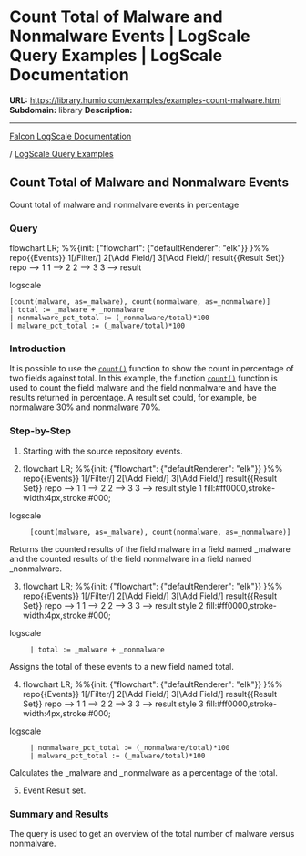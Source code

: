 # Count Total of Malware and Nonmalware Events | LogScale Query Examples | LogScale Documentation

**URL:** https://library.humio.com/examples/examples-count-malware.html
**Subdomain:** library
**Description:** 

---

[Falcon LogScale Documentation](https://library.humio.com)

/ [LogScale Query Examples](examples.html)

## Count Total of Malware and Nonmalware Events

Count total of malware and nonmalvare events in percentage 

### Query

flowchart LR; %%{init: {"flowchart": {"defaultRenderer": "elk"}} }%% repo{{Events}} 1[/Filter/] 2[\Add Field/] 3[\Add Field/] result{{Result Set}} repo --> 1 1 --> 2 2 --> 3 3 --> result

logscale
    
    
    [count(malware, as=_malware), count(nonmalware, as=_nonmalware)]
    | total := _malware + _nonmalware
    | nonmalware_pct_total := (_nonmalware/total)*100
    | malware_pct_total := (_malware/total)*100

### Introduction

It is possible to use the [`count()`](https://library.humio.com/data-analysis/functions-count.html) function to show the count in percentage of two fields against total. In this example, the function [`count()`](https://library.humio.com/data-analysis/functions-count.html) function is used to count the field malware and the field nonmalware and have the results returned in percentage. A result set could, for example, be normalware 30% and nonmalware 70%. 

### Step-by-Step

  1. Starting with the source repository events.

  2. flowchart LR; %%{init: {"flowchart": {"defaultRenderer": "elk"}} }%% repo{{Events}} 1[/Filter/] 2[\Add Field/] 3[\Add Field/] result{{Result Set}} repo --> 1 1 --> 2 2 --> 3 3 --> result style 1 fill:#ff0000,stroke-width:4px,stroke:#000;

logscale
         
         [count(malware, as=_malware), count(nonmalware, as=_nonmalware)]

Returns the counted results of the field malware in a field named _malware and the counted results of the field nonmalware in a field named _nonmalware. 

  3. flowchart LR; %%{init: {"flowchart": {"defaultRenderer": "elk"}} }%% repo{{Events}} 1[/Filter/] 2[\Add Field/] 3[\Add Field/] result{{Result Set}} repo --> 1 1 --> 2 2 --> 3 3 --> result style 2 fill:#ff0000,stroke-width:4px,stroke:#000;

logscale
         
         | total := _malware + _nonmalware

Assigns the total of these events to a new field named total. 

  4. flowchart LR; %%{init: {"flowchart": {"defaultRenderer": "elk"}} }%% repo{{Events}} 1[/Filter/] 2[\Add Field/] 3[\Add Field/] result{{Result Set}} repo --> 1 1 --> 2 2 --> 3 3 --> result style 3 fill:#ff0000,stroke-width:4px,stroke:#000;

logscale
         
         | nonmalware_pct_total := (_nonmalware/total)*100
         | malware_pct_total := (_malware/total)*100

Calculates the _malware and _nonmalware as a percentage of the total. 

  5. Event Result set.




### Summary and Results

The query is used to get an overview of the total number of malware versus nonmalvare.
